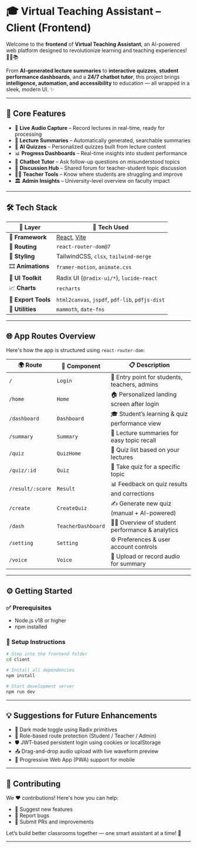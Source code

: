 # 🎓 Virtual Teaching Assistant – Client (Frontend)

Welcome to the **frontend** of **Virtual Teaching Assistant**, an AI-powered web platform designed to revolutionize learning and teaching experiences! 🧑‍🏫📚

From **AI-generated lecture summaries** to **interactive quizzes**, **student performance dashboards**, and a **24/7 chatbot tutor**, this project brings **intelligence, automation, and accessibility** to education — all wrapped in a sleek, modern UI. ✨

---

## 🌟 Core Features

- 🎤 **Live Audio Capture** – Record lectures in real-time, ready for processing
- 🧾 **Lecture Summaries** – Automatically generated, searchable summaries
- 🧠 **AI Quizzes** – Personalized quizzes built from lecture content
- 📊 **Progress Dashboards** – Real-time insights into student performance
- 🤖 **Chatbot Tutor** – Ask follow-up questions on misunderstood topics
- 💬 **Discussion Hub** – Shared forum for teacher-student topic discussion
- 🧑‍🏫 **Teacher Tools** – Know where students are struggling and improve
- 🏛️ **Admin Insights** – University-level overview on faculty impact

---

## 🛠️ Tech Stack

| 🔧 Layer            | 🚀 Tech Used                                                                 |
|--------------------|------------------------------------------------------------------------------|
| 🧱 **Framework**    | [React](https://react.dev/), [Vite](https://vitejs.dev/)                     |
| 🧭 **Routing**      | `react-router-dom@7`                                                         |
| 🎨 **Styling**      | TailwindCSS, `clsx`, `tailwind-merge`                                       |
| 🎞️ **Animations**   | `framer-motion`, `animate.css`                                              |
| 🧩 **UI Toolkit**   | Radix UI (`@radix-ui/*`), `lucide-react`                                    |
| 📈 **Charts**       | `recharts`                                                                   |
| 📑 **Export Tools** | `html2canvas`, `jspdf`, `pdf-lib`, `pdfjs-dist`                             |
| 🧰 **Utilities**    | `mammoth`, `date-fns`                                                        |

---

## 🌐 App Routes Overview

Here's how the app is structured using `react-router-dom`:

| 🌍 Route           | 🔧 Component            | 📋 Description                                  |
|-------------------|------------------------|------------------------------------------------|
| `/`               | `Login`                | 🔐 Entry point for students, teachers, admins  |
| `/home`           | `Home`                 | 🏠 Personalized landing screen after login     |
| `/dashboard`      | `Dashboard`            | 🎓 Student’s learning & quiz performance view  |
| `/summary`        | `Summary`              | 📄 Lecture summaries for easy topic recall     |
| `/quiz`           | `QuizHome`             | 🧪 Quiz list based on your lectures            |
| `/quiz/:id`       | `Quiz`                 | 📝 Take quiz for a specific topic              |
| `/result/:score`  | `Result`               | 📊 Feedback on quiz results and corrections    |
| `/create`         | `CreateQuiz`           | ✍️ Generate new quiz (manual + AI-powered)     |
| `/dash`           | `TeacherDashboard`     | 👩‍🏫 Overview of student performance & analytics|
| `/setting`        | `Setting`              | ⚙️ Preferences & user account controls         |
| `/voice`          | `Voice`                | 🎤 Upload or record audio for summary          |

---

## ⚙️ Getting Started

### ✅ Prerequisites

- Node.js v18 or higher
- npm installed

### 🚀 Setup Instructions

```bash
# Step into the frontend folder
cd client

# Install all dependencies
npm install

# Start development server
npm run dev
```

---

## 💡 Suggestions for Future Enhancements

* 🌙 Dark mode toggle using Radix primitives
* 🔐 Role-based route protection (Student / Teacher / Admin)
* 🛡️ JWT-based persistent login using cookies or localStorage
* 📤 Drag-and-drop audio upload with live waveform preview
* 📱 Progressive Web App (PWA) support for mobile

---

## 👥 Contributing

We ❤️ contributions! Here's how you can help:

* 💬 Suggest new features
* 🐛 Report bugs
* 📂 Submit PRs and improvements

Let’s build better classrooms together — one smart assistant at a time! 🚀

---
